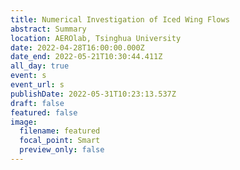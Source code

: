 ```yaml
---
title: Numerical Investigation of Iced Wing Flows
abstract: Summary
location: AEROlab, Tsinghua University
date: 2022-04-28T16:00:00.000Z
date_end: 2022-05-21T10:30:44.411Z
all_day: true
event: s
event_url: s
publishDate: 2022-05-31T10:23:13.537Z
draft: false
featured: false
image:
  filename: featured
  focal_point: Smart
  preview_only: false
---
```

